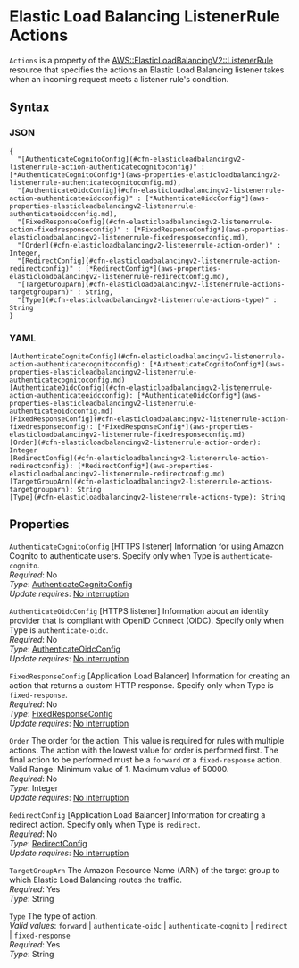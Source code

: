 # Elastic Load Balancing ListenerRule Actions<a name="aws-properties-elasticloadbalancingv2-listenerrule-actions"></a>

`Actions` is a property of the [AWS::ElasticLoadBalancingV2::ListenerRule](aws-resource-elasticloadbalancingv2-listenerrule.md) resource that specifies the actions an Elastic Load Balancing listener takes when an incoming request meets a listener rule's condition\.

## Syntax<a name="w4ab1c21c10d129c21c15b5"></a>

### JSON<a name="aws-properties-elasticloadbalancingv2-listenerrule-actions-syntax.json"></a>

```
{
  "[AuthenticateCognitoConfig](#cfn-elasticloadbalancingv2-listenerrule-action-authenticatecognitoconfig)" : [*AuthenticateCognitoConfig*](aws-properties-elasticloadbalancingv2-listenerrule-authenticatecognitoconfig.md),
  "[AuthenticateOidcConfig](#cfn-elasticloadbalancingv2-listenerrule-action-authenticateoidcconfig)" : [*AuthenticateOidcConfig*](aws-properties-elasticloadbalancingv2-listenerrule-authenticateoidcconfig.md),
  "[FixedResponseConfig](#cfn-elasticloadbalancingv2-listenerrule-action-fixedresponseconfig)" : [*FixedResponseConfig*](aws-properties-elasticloadbalancingv2-listenerrule-fixedresponseconfig.md),
  "[Order](#cfn-elasticloadbalancingv2-listenerrule-action-order)" : Integer,
  "[RedirectConfig](#cfn-elasticloadbalancingv2-listenerrule-action-redirectconfig)" : [*RedirectConfig*](aws-properties-elasticloadbalancingv2-listenerrule-redirectconfig.md),
  "[TargetGroupArn](#cfn-elasticloadbalancingv2-listenerrule-actions-targetgrouparn)" : String,
  "[Type](#cfn-elasticloadbalancingv2-listenerrule-actions-type)" : String  
}
```

### YAML<a name="aws-properties-elasticloadbalancingv2-listenerrule-actions-syntax.yaml"></a>

```
[AuthenticateCognitoConfig](#cfn-elasticloadbalancingv2-listenerrule-action-authenticatecognitoconfig): [*AuthenticateCognitoConfig*](aws-properties-elasticloadbalancingv2-listenerrule-authenticatecognitoconfig.md)
[AuthenticateOidcConfig](#cfn-elasticloadbalancingv2-listenerrule-action-authenticateoidcconfig): [*AuthenticateOidcConfig*](aws-properties-elasticloadbalancingv2-listenerrule-authenticateoidcconfig.md)
[FixedResponseConfig](#cfn-elasticloadbalancingv2-listenerrule-action-fixedresponseconfig): [*FixedResponseConfig*](aws-properties-elasticloadbalancingv2-listenerrule-fixedresponseconfig.md)
[Order](#cfn-elasticloadbalancingv2-listenerrule-action-order): Integer
[RedirectConfig](#cfn-elasticloadbalancingv2-listenerrule-action-redirectconfig): [*RedirectConfig*](aws-properties-elasticloadbalancingv2-listenerrule-redirectconfig.md)
[TargetGroupArn](#cfn-elasticloadbalancingv2-listenerrule-actions-targetgrouparn): String
[Type](#cfn-elasticloadbalancingv2-listenerrule-actions-type): String
```

## Properties<a name="w4ab1c21c10d129c21c15b7"></a>

`AuthenticateCognitoConfig`  <a name="cfn-elasticloadbalancingv2-listenerrule-action-authenticatecognitoconfig"></a>
\[HTTPS listener\] Information for using Amazon Cognito to authenticate users\. Specify only when Type is `authenticate-cognito`\.  
*Required*: No  
*Type*: [AuthenticateCognitoConfig](aws-properties-elasticloadbalancingv2-listenerrule-authenticatecognitoconfig.md)  
*Update requires*: [No interruption](using-cfn-updating-stacks-update-behaviors.md#update-no-interrupt)

`AuthenticateOidcConfig`  <a name="cfn-elasticloadbalancingv2-listenerrule-action-authenticateoidcconfig"></a>
\[HTTPS listener\] Information about an identity provider that is compliant with OpenID Connect \(OIDC\)\. Specify only when Type is `authenticate-oidc`\.  
*Required*: No  
*Type*: [AuthenticateOidcConfig](aws-properties-elasticloadbalancingv2-listenerrule-authenticateoidcconfig.md)  
*Update requires*: [No interruption](using-cfn-updating-stacks-update-behaviors.md#update-no-interrupt)

`FixedResponseConfig`  <a name="cfn-elasticloadbalancingv2-listenerrule-action-fixedresponseconfig"></a>
\[Application Load Balancer\] Information for creating an action that returns a custom HTTP response\. Specify only when Type is `fixed-response`\.  
*Required*: No  
*Type*: [FixedResponseConfig](aws-properties-elasticloadbalancingv2-listenerrule-fixedresponseconfig.md)  
*Update requires*: [No interruption](using-cfn-updating-stacks-update-behaviors.md#update-no-interrupt)

`Order`  <a name="cfn-elasticloadbalancingv2-listenerrule-action-order"></a>
The order for the action\. This value is required for rules with multiple actions\. The action with the lowest value for order is performed first\. The final action to be performed must be a `forward` or a `fixed-response` action\.  
Valid Range: Minimum value of 1\. Maximum value of 50000\.  
*Required*: No  
*Type*: Integer  
*Update requires*: [No interruption](using-cfn-updating-stacks-update-behaviors.md#update-no-interrupt)

`RedirectConfig`  <a name="cfn-elasticloadbalancingv2-listenerrule-action-redirectconfig"></a>
\[Application Load Balancer\] Information for creating a redirect action\. Specify only when Type is `redirect`\.  
*Required*: No  
*Type*: [RedirectConfig](aws-properties-elasticloadbalancingv2-listenerrule-redirectconfig.md)  
*Update requires*: [No interruption](using-cfn-updating-stacks-update-behaviors.md#update-no-interrupt)

`TargetGroupArn`  <a name="cfn-elasticloadbalancingv2-listenerrule-actions-targetgrouparn"></a>
The Amazon Resource Name \(ARN\) of the target group to which Elastic Load Balancing routes the traffic\.  
*Required*: Yes  
*Type*: String

`Type`  <a name="cfn-elasticloadbalancingv2-listenerrule-actions-type"></a>
The type of action\.  
*Valid values*: `forward` \| `authenticate-oidc` \| `authenticate-cognito` \| `redirect` \| `fixed-response`  
*Required*: Yes  
*Type*: String
